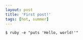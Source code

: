 ```yaml
---
layout: post
title: 'First post!'
tags: [hot, summer]
---
```


```
$ ruby -e "puts 'Hello, world!'"
```
